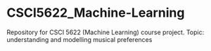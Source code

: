 # CSCI5622_Machine-Learning
Repository for CSCI 5622 (Machine Learning) course project. Topic: understanding and modelling musical preferences
